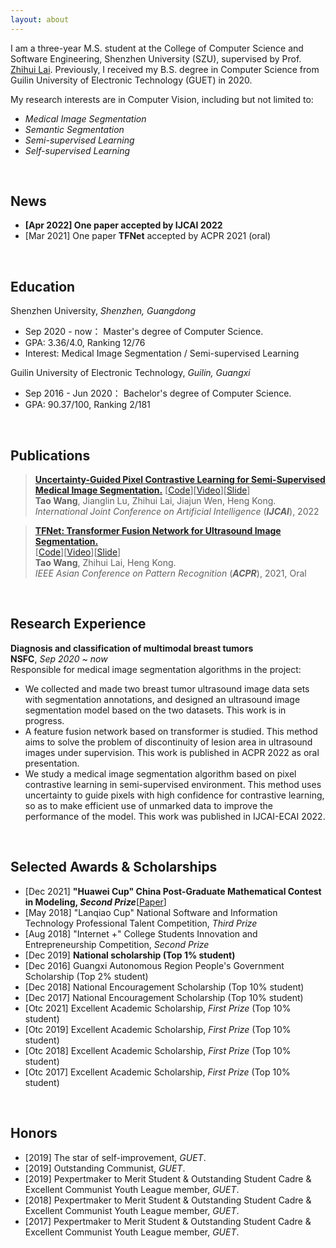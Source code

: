 ```yaml
---
layout: about
---
```


[//]: # (## About Me)

I am a three-year M.S. student at the College of Computer Science and Software Engineering, Shenzhen University (SZU),
supervised by Prof. [Zhihui Lai](https://www.scholat.com/laizhihui). Previously, I received my B.S. degree in Computer Science from
Guilin University of Electronic Technology (GUET) in 2020.

My research interests are in Computer Vision, including but
not limited to:
- _Medical Image Segmentation_
- _Semantic Segmentation_
- _Semi-supervised Learning_
- _Self-supervised Learning_

<br>

## News

- <b>[Apr 2022] One paper accepted by IJCAI 2022</b><br>
- [Mar 2021] One paper **TFNet** accepted by ACPR 2021 (oral)<br>

<br>

## Education

Shenzhen University, <em>Shenzhen, Guangdong</em>

- Sep 2020 - now： Master's degree of Computer Science.
- GPA: 3.36/4.0, Ranking 12/76
- Interest: Medical Image Segmentation / Semi-supervised Learning

Guilin University of Electronic Technology, <em>Guilin, Guangxi</em>

- Sep 2016 - Jun 2020： Bachelor's degree of Computer Science.
- GPA: 90.37/100, Ranking 2/181

<br>

## Publications

> <b><a href="https://taovv.github.io/assets/UGPCL.pdf" target="_blank">Uncertainty-Guided Pixel Contrastive Learning for Semi-Supervised Medical Image Segmentation.</a></b>
> [<a href="https://github.com/taovv/UGPCL" target="_blank">Code</a>][<a href="#" target="_blank">Video</a>][<a href="#" target="_blank">Slide</a>]<br>
> <b>Tao Wang</b>, Jianglin Lu, Zhihui Lai, Jiajun Wen, Heng Kong.<br>
> <em>International Joint Conference on Artificial Intelligence</em> (<i><b>IJCAI</b></i>), 2022 <br>

> <b><a href="https://taovv.github.io/assets/TFNet.pdf" target="_blank">TFNet: Transformer Fusion Network for Ultrasound Image Segmentation.</a></b> <br>
> [<a href="https://github.com/taovv/TFNet" target="_blank">Code</a>][<a href="https://www.aliyundrive.com/s/oDdMwf4FrEs" target="_blank">Video</a>][<a href="https://www.aliyundrive.com/s/cc6HVyctitS" target="_blank">Slide</a>]<br>
> <b>Tao Wang</b>, Zhihui Lai, Heng Kong.<br>
> <em>IEEE Asian Conference on Pattern Recognition</em> (<i><b>ACPR</b></i>), 2021, Oral <br>

<br>

## Research Experience
<b>Diagnosis and classification of multimodal breast tumors</b><br>
<b>NSFC</b>, <em>Sep 2020 ~ now</em><br>
Responsible for medical image segmentation algorithms in the project:
- We collected and made two breast tumor ultrasound image data sets with segmentation annotations, and designed an 
ultrasound image segmentation model based on the two datasets. This work is in progress.
- A feature fusion network based on transformer is studied. This method aims to solve the problem of discontinuity of 
lesion area in ultrasound images under supervision. This work is published in ACPR 2022 as oral presentation.
- We study a medical image segmentation algorithm based on pixel contrastive learning in semi-supervised environment. 
This method uses uncertainty to guide pixels with high confidence for contrastive learning, so as to make efficient 
use of unmarked data to improve the performance of the model. This work was published in IJCAI-ECAI 2022.


<br>

## Selected Awards & Scholarships

- [Dec 2021] <b>"Huawei Cup" China Post-Graduate Mathematical Contest in Modeling, _Second Prize_</b>[<a href="https://taovv.github.io/assets/UGPCL.pdf" target="_blank">Paper</a>]
- [May 2018] "Lanqiao Cup" National Software and Information Technology Professional
  Talent Competition, _Third Prize_
- [Aug 2018] "Internet +" College Students Innovation and Entrepreneurship Competition, _Second Prize_
- [Dec 2019] <b>National scholarship (Top 1% student)</b>
- [Dec 2016] Guangxi Autonomous Region People's Government Scholarship (Top 2% student)
- [Dec 2018] National Encouragement Scholarship (Top 10% student)
- [Dec 2017] National Encouragement Scholarship (Top 10% student)
- [Otc 2021] Excellent Academic Scholarship, _First Prize_ (Top 10% student)
- [Otc 2019] Excellent Academic Scholarship, _First Prize_ (Top 10% student)
- [Otc 2018] Excellent Academic Scholarship, _First Prize_ (Top 10% student)
- [Otc 2017] Excellent Academic Scholarship, _First Prize_ (Top 10% student)

<br>

## Honors

- [2019] The star of self-improvement, _GUET_.
- [2019] Outstanding Communist, _GUET_.
- [2019] Pexpertmaker to Merit Student & Outstanding Student Cadre & Excellent Communist Youth League member, _GUET_.
- [2018] Pexpertmaker to Merit Student & Outstanding Student Cadre & Excellent Communist Youth League member, _GUET_.
- [2017] Pexpertmaker to Merit Student & Outstanding Student Cadre & Excellent Communist Youth League member, _GUET_.
